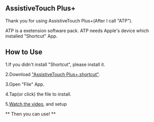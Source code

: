 ## AssistiveTouch Plus+
Thank you for using AssistiveTouch Plus+(After I call "ATP").

ATP is a exetension software pack.
ATP needs Apple's device which installed "Shortcut" App.

## How to Use
1.If you didn't install "Shortcut", please install it.

2.Download ["AssistiveTouch Plus+.shortcut"](https://raw.githubusercontent.com/bockring/Apple-ExtensionPack/main/AssistiveTouch%20Plus%2B/AssistiveTouch%20Plus%2B.shortcut).

3.Open "File" App.

4.Tap(or click) the file to install.

5.[Watch the video](https://raw.githubusercontent.com/bockring/Apple-ExtensionPack/main/AssistiveTouch%20Plus%2B/How%20to%20setup%20AssistiveTouch%20Plus%2B-720p30.mov), and setup


** Then you can use! **
